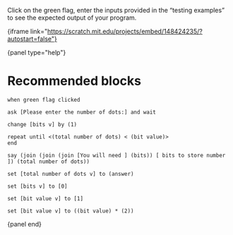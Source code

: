 Click on the green flag, enter the inputs provided in the “testing examples” to see the expected output of your program.

{iframe link="https://scratch.mit.edu/projects/embed/148424235/?autostart=false"}

{panel type="help"}

# Recommended blocks

<pre><code class="scratch:split:random">when green flag clicked

ask [Please enter the number of dots:] and wait

change [bits v] by (1)

repeat until &lt;(total number of dots) &lt; (bit value)&gt;
end

say (join (join (join [You will need ] (bits)) [ bits to store number ]) (total number of dots))
</code></pre>

<pre><code class="scratch:split:random">set [total number of dots v] to (answer)

set [bits v] to [0]

set [bit value v] to [1]

set [bit value v] to ((bit value) * (2))
</code></pre>

{panel end}